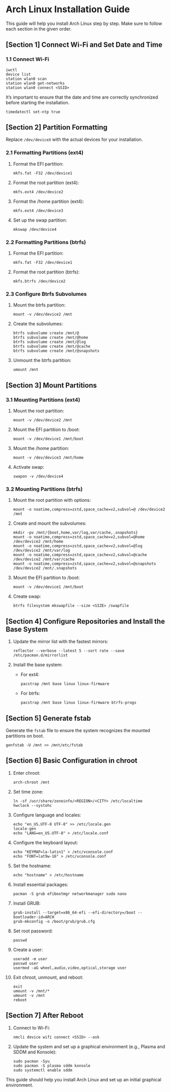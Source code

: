 # Arch Linux Installation Guide

This guide will help you install Arch Linux step by step. Make sure to follow each section in the given order.


## **[Section 1] Connect Wi-Fi and Set Date and Time**

### **1.1 Connect Wi-Fi**

```
iwctl
device list
station wlan0 scan
station wlan0 get-networks
station wlan0 connect <SSID>
```

It’s important to ensure that the date and time are correctly synchronized before starting the installation.

```
timedatectl set-ntp true
```

## **[Section 2] Partition Formatting**

Replace `/dev/deviceX` with the actual devices for your installation.

### **2.1 Formatting Partitions (ext4)**

1.  Format the EFI partition:

    ```
    mkfs.fat -F32 /dev/device1
    ```

2.  Format the root partition (ext4):

    ```
    mkfs.ext4 /dev/device2
    ```

3.  Format the /home partition (ext4):

    ```
    mkfs.ext4 /dev/device3
    ```

4.  Set up the swap partition:

    ```
    mkswap /dev/device4
    ```


### **2.2 Formatting Partitions (btrfs)**

1.  Format the EFI partition:

    ```
    mkfs.fat -F32 /dev/device1
    ```

2.  Format the root partition (btrfs):

    ```
    mkfs.btrfs /dev/device2
    ```

### **2.3 Configure Btrfs Subvolumes**

1.  Mount the btrfs partition:
	```
	mount -v /dev/device2 /mnt
	```

2.  Create the subvolumes:

    ```
    btrfs subvolume create /mnt/@
    btrfs subvolume create /mnt/@home
    btrfs subvolume create /mnt/@log
    btrfs subvolume create /mnt/@cache
    btrfs subvolume create /mnt/@snapshots
    ```

3.  Unmount the btrfs partition:

    ```
    umount /mnt
    ```


## **[Section 3] Mount Partitions**

### **3.1 Mounting Partitions (ext4)**

1.  Mount the root partition:

    ```
    mount -v /dev/device2 /mnt
    ```

2.  Mount the EFI partition to /boot:

    ```
    mount -v /dev/device1 /mnt/boot
    ```

3.  Mount the /home partition:

    ```
    mount -v /dev/device3 /mnt/home
    ```

4.  Activate swap:

    ```
    swapon -v /dev/device4
    ```


### **3.2 Mounting Partitions (btrfs)**

1.  Mount the root partition with options:

    ```
    mount -o noatime,compress=zstd,space_cache=v2,subvol=@ /dev/device2 /mnt
    ```

2.  Create and mount the subvolumes:

    ```
    mkdir -pv /mnt/{boot,home,var/log,var/cache,.snapshots}
    mount -o noatime,compress=zstd,space_cache=v2,subvol=@home /dev/device2 /mnt/home
    mount -o noatime,compress=zstd,space_cache=v2,subvol=@log /dev/device2 /mnt/var/log
    mount -o noatime,compress=zstd,space_cache=v2,subvol=@cache /dev/device2 /mnt/var/cache
    mount -o noatime,compress=zstd,space_cache=v2,subvol=@snapshots /dev/device2 /mnt/.snapshots
    ```

3.  Mount the EFI partition to /boot:

    ```
    mount -v /dev/device1 /mnt/boot
    ```

4.  Create swap:

    ```
    btrfs filesystem mkswapfile --size <SIZE> /swapfile
    ```


## **[Section 4] Configure Repositories and Install the Base System**

1.  Update the mirror list with the fastest mirrors:

    ```
    reflector --verbose --latest 5 --sort rate --save /etc/pacman.d/mirrorlist
    ```

2.  Install the base system:

    -   For ext4:

        ```
        pacstrap /mnt base linux linux-firmware
        ```

    -   For btrfs:

        ```
        pacstrap /mnt base linux linux-firmware btrfs-progs
        ```


## **[Section 5] Generate fstab**

Generate the `fstab` file to ensure the system recognizes the mounted partitions on boot.

```
genfstab -U /mnt >> /mnt/etc/fstab
```

## **[Section 6] Basic Configuration in chroot**

1.  Enter chroot:

    ```
    arch-chroot /mnt
    ```

2.  Set time zone:

    ```
    ln -sf /usr/share/zoneinfo/<REGION>/<CITY> /etc/localtime
    hwclock --systohc
    ```

3.  Configure language and locales:

    ```
    echo "en_US.UTF-8 UTF-8" >> /etc/locale.gen
    locale-gen
    echo "LANG=en_US.UTF-8" > /etc/locale.conf
    ```

4.  Configure the keyboard layout:

    ```
    echo "KEYMAP=la-latin1" > /etc/vconsole.conf
    echo "FONT=lat9w-16" > /etc/vconsole.conf
    ```

5.  Set the hostname:

    ```
    echo "hostname" > /etc/hostname
    ```

6.  Install essential packages:

    ```
    pacman -S grub efibootmgr networkmanager sudo nano
    ```

7.  Install GRUB:

    ```
    grub-install --target=x86_64-efi --efi-directory=/boot --bootloader-id=ARCH
    grub-mkconfig -o /boot/grub/grub.cfg
    ```

8.  Set root password:

    ```
    passwd
    ```

9.  Create a user:

    ```
	useradd -m user
	passwd user
	usermod -aG wheel,audio,video,optical,storage user
    ```

10.  Exit chroot, unmount, and reboot:


		```
		exit
		umount -v /mnt/*
		umount -v /mnt
		reboot
		```

## **[Section 7] After Reboot**

1.  Connect to Wi-Fi:

    ```
    nmcli device wifi connect <SSID> --ask
    ```

2.  Update the system and set up a graphical environment (e.g., Plasma and SDDM and Konsole):

    ```
    sudo pacman -Syu
    sudo pacman -S plasma sddm konsole
    sudo systemctl enable sddm
    ```


This guide should help you install Arch Linux and set up an initial graphical environment.
